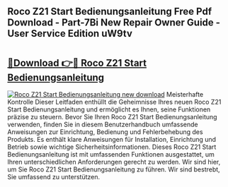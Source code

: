 ## Roco Z21 Start Bedienungsanleitung Free Pdf Download - Part-7Bi New Repair Owner Guide - User Service Edition uW9tv

# <h2><a href="http://df4qte9.blite.top/?on=Roco+Z21+Start+Bedienungsanleitung">🔗Download 👉🔴 Roco Z21 Start Bedienungsanleitung</a></h2>

[![Roco Z21 Start Bedienungsanleitung new download](https://i.imgur.com/lujVjoI.png)](http://df4qte9.blite.top/?on=Roco+Z21+Start+Bedienungsanleitung)
Meisterhafte Kontrolle Dieser Leitfaden enthüllt die Geheimnisse Ihres neuen Roco Z21 Start Bedienungsanleitung und ermöglicht es Ihnen, seine Funktionen präzise zu steuern. Bevor Sie Ihren Roco Z21 Start Bedienungsanleitung verwenden, finden Sie in diesem Benutzerhandbuch umfassende Anweisungen zur Einrichtung, Bedienung und Fehlerbehebung des Produkts. Es enthält klare Anweisungen für Installation, Einrichtung und Betrieb sowie wichtige Sicherheitsinformationen. Dieses Roco Z21 Start Bedienungsanleitung ist mit umfassenden Funktionen ausgestattet, um Ihren unterschiedlichen Anforderungen gerecht zu werden. Wir sind hier, um Sie Roco Z21 Start Bedienungsanleitung zu führen. Wir sind bestrebt, Sie umfassend zu unterstützen.
